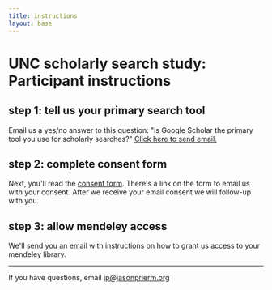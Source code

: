 ```yaml
---
title: instructions
layout: base
---
```


# UNC scholarly search study: Participant instructions

## step 1: tell us your primary search tool

Email us a yes/no answer to this question: "is Google Scholar the primary tool you use for scholarly searches?" <a href="mailto:priem@email.unc.edu?subject=[schol-search q1]">Click here to send email.</a>

## step 2: complete consent form

Next, you'll read the [consent form](http://jasonpriem.github.com/schol-search-study/consent.html). There's a link on the form to email us with your consent. After we receive your email consent we will follow-up with you.

## step 3: allow mendeley access

We'll send you an email with instructions on how to grant us access to your mendeley library.



----

If you have questions, email jp@jasonprierm.org









